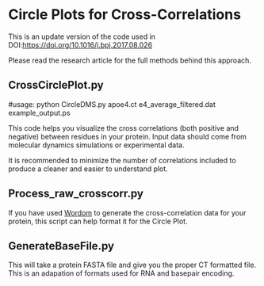 # Circle Plots for Cross-Correlations

This is an update version of the code used in DOI:https://doi.org/10.1016/j.bpj.2017.08.026 

Please read the research article for the full methods behind this approach.

## CrossCirclePlot.py

#usage: python CircleDMS.py apoe4.ct e4_average_filtered.dat example_output.ps

This code helps you visualize the cross correlations (both positive and negative) between residues in your protein. Input data should come from molecular dynamics simulations or experimental data.

It is recommended to minimize the number of correlations included to produce a cleaner and easier to understand plot.

## Process_raw_crosscorr.py

If you have used [Wordom](http://wordom.sourceforge.net) to generate the cross-correlation data for your protein, this script can help format it for the Circle Plot.

## GenerateBaseFile.py

This will take a protein FASTA file and give you the proper CT formatted file. This is an adapation of formats used for RNA and basepair encoding.
